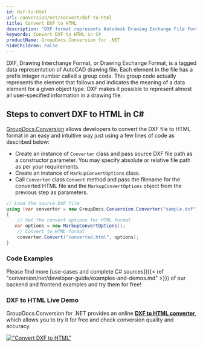 ```yaml
---
id: dxf-to-html
url: conversion/net/convert/dxf-to-html
title: Convert DXF to HTML
description: "DXF format represents Autodesk Drawing Exchange File Format with .dxf extension. Learn how to convert DXF to HTML file programmatically in C# language using GroupDocs.Conversion for .NET library."
keywords: Convert DXF to HTML in C#
productName: GroupDocs.Conversion for .NET
hideChildren: False
---
```


DXF, Drawing Interchange Format, or Drawing Exchange Format, is a tagged data representation of AutoCAD drawing file. Each element in the file has a prefix integer number called a group code. This group code actually represents the element that follows and indicates the meaning of a data element for a given object type. DXF makes it possible to represent almost all user-specified information in a drawing file.

## Steps to convert DXF to HTML in C#

[GroupDocs.Conversion](https://products.groupdocs.com/conversion/net) allows developers to convert the DXF file to HTML format in an easy and intuitive way just using a few lines of code as described below:

* Create an instance of `Converter` class and pass source DXF file path as a constructor parameter. You may specify absolute or relative file path as per your requirements. 
* Create an instance of `MarkupConvertOptions` class.
* Call `Converter` class `Convert` method and pass the filename for the converted HTML file and the `MarkupConvertOptions` object from the previous step as parameters.

```csharp
// Load the source DXF file
using (var converter = new GroupDocs.Conversion.Converter("sample.dxf"))
{
    // Set the convert options for HTML format
   var options = new MarkupConvertOptions();
    // Convert to HTML format
    converter.Convert("converted.html", options);
}
```

### Code Examples

Please find more [use-cases and complete C# sources]({{< ref "conversion/net/developer-guide/examples-and-demos.md" >}}) of our backend and frontend examples and try them for free!

### DXF to HTML Live Demo

GroupDocs.Conversion for .NET provides an online [**DXF to HTML converter**](https://products.groupdocs.app/conversion/dxf-to-html), which allows you to try it for free and check conversion quality and accuracy.

[!["Convert DXF to HTML"](conversion/net/images/convert-to-html/convert-dxf-to-html.png)](https://products.groupdocs.app/conversion/dxf-to-html)